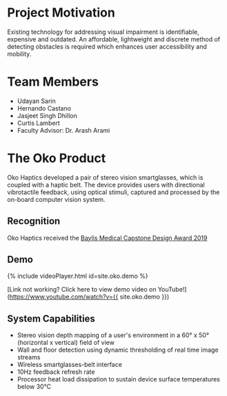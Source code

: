 # Project Motivation
Existing technology for addressing visual impairment is identifiable, expensive and outdated. An affordable, lightweight and discrete method of detecting obstacles is required which enhances user accessibility and mobility.

# Team Members
* Udayan Sarin
* Hernando Castano
* Jasjeet Singh Dhillon
* Curtis Lambert
* Faculty Advisor: Dr. Arash Arami

# The Oko Product

Oko Haptics developed a pair of stereo vision smartglasses, which is coupled with a haptic belt. The device provides users with directional vibrotactile feedback, using optical stimuli, captured and processed by the on-board computer vision system.

## Recognition

Oko Haptics received the [Baylis Medical Capstone Design Award 2019](https://uwaterloo.ca/capstone-design/baylis-medical-capstone-design-awards)

## Demo

{% include videoPlayer.html id=site.oko.demo %}

[Link not working? Click here to view demo video on YouTube!](https://www.youtube.com/watch?v={{ site.oko.demo }})

## System Capabilities

* Stereo vision depth mapping of a user's environment in a 60° x 50° (horizontal x vertical) field of view
* Wall and floor detection using dynamic thresholding of real time image streams
* Wireless smartglasses-belt interface
* 10Hz feedback refresh rate
* Processor heat load dissipation to sustain device surface temperatures below 30°C

